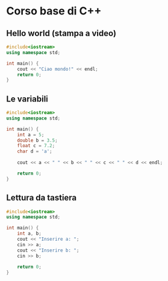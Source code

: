 # Corso base di C++

## Hello world (stampa a video)

```cpp
#include<iostream>
using namespace std;

int main() {
    cout << "Ciao mondo!" << endl;
    return 0;
}
```
## Le variabili
```cpp
#include<iostream>
using namespace std;

int main() {
    int a = 5;
    double b = 3.5;
    float c = 7.2;
    char d = 'a';
    
    cout << a << " " << b << " " << c << " " << d << endl;

    return 0;
}
```
## Lettura da tastiera
```cpp
#include<iostream>
using namespace std;

int main() {
    int a, b;
    cout << "Inserire a: ";
    cin >> a;
    cout << "Inserire b: ";
    cin >> b;
    
    return 0;
}
```
